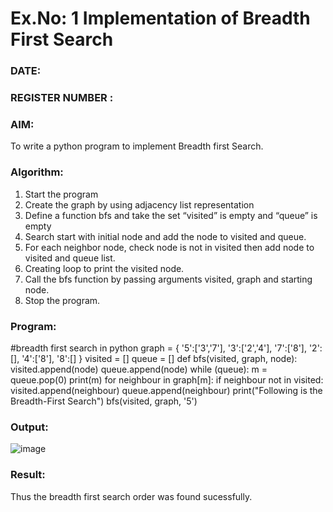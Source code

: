 # Ex.No: 1  Implementation of Breadth First Search 
### DATE:                                                                            
### REGISTER NUMBER : 
### AIM: 
To write a python program to implement Breadth first Search. 
### Algorithm:
1. Start the program
2. Create the graph by using adjacency list representation
3. Define a function bfs and take the set “visited” is empty and “queue” is empty
4. Search start with initial node and add the node to visited and queue.
5. For each neighbor node, check node is not in visited then add node to visited and queue list.
6.  Creating loop to print the visited node.
7.   Call the bfs function by passing arguments visited, graph and starting node.
8.   Stop the program.
### Program:

#breadth first search in python
graph = {
    '5':['3','7'],
    '3':['2','4'],
    '7':['8'],
    '2':[],
    '4':['8'],
    '8':[]
}
visited = []
queue = []
def bfs(visited, graph, node):
    visited.append(node)
    queue.append(node)
    while (queue):
        m = queue.pop(0)
        print(m)
        for neighbour in graph[m]:
            if neighbour not in visited:
                visited.append(neighbour)
                queue.append(neighbour)
print("Following is the Breadth-First Search")
bfs(visited, graph, '5')

### Output:

![image](https://github.com/user-attachments/assets/a69081ed-b84b-4bbe-bc72-a0542413f718)

### Result:
Thus the breadth first search order was found sucessfully.

